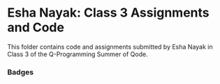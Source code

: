 # Esha Nayak: Class 3 Assignments and Code
This folder contains code and assignments submitted by Esha Nayak in Class 3 of the Q-Programming Summer of Qode.
### Badges
